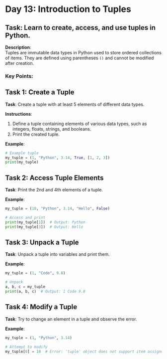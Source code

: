 # Day 13: Introduction to Tuples

## **Task**: Learn to create, access, and use tuples in Python.

**Description**:  
Tuples are immutable data types in Python used to store ordered collections of items. They are defined using parentheses `()` and cannot be modified after creation.

### **Key Points**:
## Task 1: Create a Tuple

**Task**: Create a tuple with at least 5 elements of different data types.

**Instructions**:
1. Define a tuple containing elements of various data types, such as integers, floats, strings, and booleans.
2. Print the created tuple.

**Example**:
```python
# Example tuple
my_tuple = (1, "Python", 3.14, True, [1, 2, 3])
print(my_tuple)
 ```

## Task 2: Access Tuple Elements

**Task**: Print the 2nd and 4th elements of a tuple.

**Example**:
```python
my_tuple = (10, "Python", 3.14, "Hello", False)

# Access and print
print(my_tuple[1])  # Output: Python
print(my_tuple[3])  # Output: Hello
```

## Task 3: Unpack a Tuple

**Task**: Unpack a tuple into variables and print them.

**Example**:
```python
my_tuple = (1, "Code", 9.8)

# Unpack
a, b, c = my_tuple
print(a, b, c)  # Output: 1 Code 9.8
```

## Task 4: Modify a Tuple

**Task**: Try to change an element in a tuple and observe the error.

**Example**:
```python
my_tuple = (1, "Python", 3.14)

# Attempt to modify
my_tuple[0] = 10  # Error: 'tuple' object does not support item assignment
```

